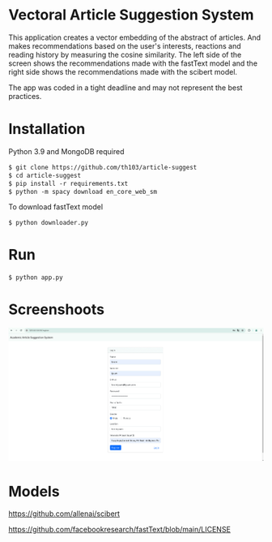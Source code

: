 # Vectoral Article Suggestion System

This application creates a vector embedding of the abstract of articles. And makes recommendations based on the user's interests, reactions and reading history by measuring the cosine similarity. The left side of the screen shows the recommendations made with the fastText model and the right side shows the recommendations made with the scibert model.

The app was coded in a tight deadline and may not represent the best practices.

# Installation

Python 3.9 and MongoDB required

```
$ git clone https://github.com/th103/article-suggest
$ cd article-suggest
$ pip install -r requirements.txt
$ python -m spacy download en_core_web_sm
```

To download fastText model

```
$ python downloader.py
```

# Run

```
$ python app.py
```

# Screenshoots

![Example](Example.gif)

# Models

https://github.com/allenai/scibert

https://github.com/facebookresearch/fastText/blob/main/LICENSE
